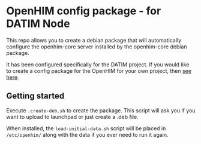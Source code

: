 OpenHIM config package - for DATIM Node
=======================================

This repo allows you to create a debian package that will automatically
configure the openhim-core server installed by the openhim-core debian package.

It has been configured specifically for the DATIM project. If you would like to
create a config package for the OpenHIM for your own project, then
[see here](https://github.com/jembi/openhim-config-pkg).

Getting started
---------------

Execute `.create-deb.sh` to create the package. This script will ask you if you
want to upload to launchpad or just create a .deb file.

When installed, the `load-initial-data.sh` script will be placed in `/etc/openhim/`
along with the data if you ever need to run it again.
